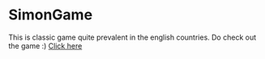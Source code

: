 # SimonGame
This is classic game quite prevalent in the english countries.
Do check out the game :)
<a href="">Click here</a>
